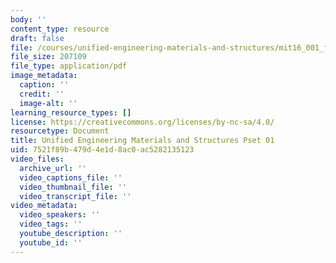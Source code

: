 ```yaml
---
body: ''
content_type: resource
draft: false
file: /courses/unified-engineering-materials-and-structures/mit16_001_f21_pset01.pdf
file_size: 207109
file_type: application/pdf
image_metadata:
  caption: ''
  credit: ''
  image-alt: ''
learning_resource_types: []
license: https://creativecommons.org/licenses/by-nc-sa/4.0/
resourcetype: Document
title: Unified Engineering Materials and Structures Pset 01
uid: 7521f89b-479d-4e1d-8ac0-ac5282135123
video_files:
  archive_url: ''
  video_captions_file: ''
  video_thumbnail_file: ''
  video_transcript_file: ''
video_metadata:
  video_speakers: ''
  video_tags: ''
  youtube_description: ''
  youtube_id: ''
---
```

